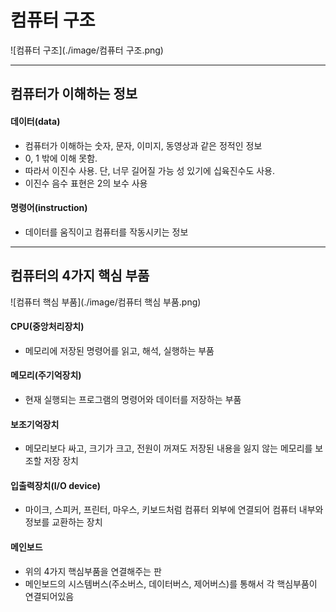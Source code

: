 # 컴퓨터 구조
![컴퓨터 구조](./image/컴퓨터 구조.png)

---
## 컴퓨터가 이해하는 정보

#### 데이터(data)
- 컴퓨터가 이해하는 숫자, 문자, 이미지, 동영상과 같은 정적인 정보
- 0, 1 밖에 이해 못함.
- 따라서 이진수 사용. 단, 너무 길어질 가능 성 있기에 십육진수도 사용.
- 이진수 음수 표현은 2의 보수 사용

#### 명령어(instruction)
- 데이터를 움직이고 컴퓨터를 작동시키는 정보 

---
## 컴퓨터의 4가지 핵심 부품
![컴퓨터 핵심 부품](./image/컴퓨터 핵심 부품.png)

#### CPU(중앙처리장치)
- 메모리에 저장된 명령어를 읽고, 해석, 실행하는 부품
#### 메모리(주기억장치)
- 현재 실행되는 프로그램의 명령어와 데이터를 저장하는 부품
#### 보조기억장치
- 메모리보다 싸고, 크기가 크고, 전원이 꺼져도 저장된 내용을 잃지 않는 메모리를 보조할 저장 장치
#### 입출력장치(I/O device)
- 마이크, 스피커, 프린터, 마우스, 키보드처럼 컴퓨터 외부에 연결되어 컴퓨터 내부와 정보를 교환하는 장치

#### 메인보드
- 위의 4가지 핵심부품을 연결해주는 판
- 메인보드의 시스템버스(주소버스, 데이터버스, 제어버스)를 통해서 각 핵심부품이 연결되어있음